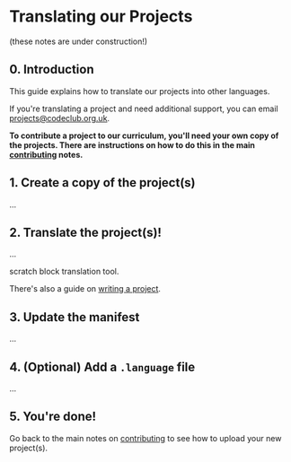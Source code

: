 # Translating our Projects
(these notes are under construction!)

## 0. Introduction

This guide explains how to translate our projects into other languages.

If you're translating a project and need additional support, you can email projects@codeclub.org.uk.

__To contribute a project to our curriculum, you'll need your own copy of the projects. There are instructions on how to do this in the main [contributing](contributing.md) notes.__

## 1. Create a copy of the project(s)

...

## 2. Translate the project(s)!

...

scratch block translation tool.

There's also a guide on [writing a project](projects.md).

## 3. Update the manifest

...

## 4. (Optional) Add a `.language` file

...

## 5. You're done!

Go back to the main notes on [contributing](contributing.md) to see how to upload your new project(s).
